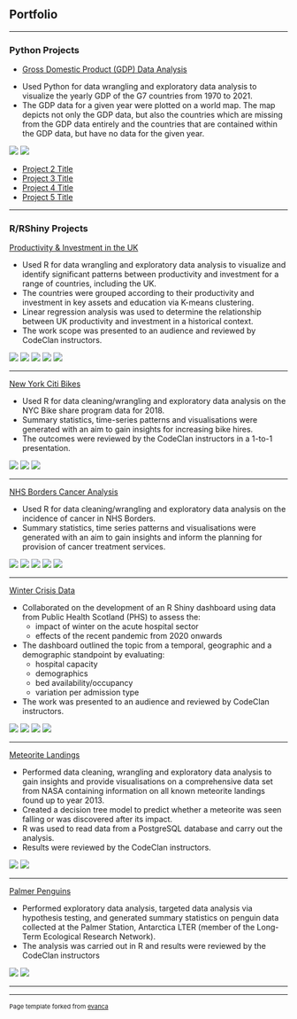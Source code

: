 ## Portfolio

---


### Python Projects

- [Gross Domestic Product (GDP) Data Analysis](/GDP_Data_Notebook.html)
+ Used Python for data wrangling and exploratory data analysis to visualize the yearly GDP of the G7 countries from 1970 to 2021. 
+ The GDP data for a given year were plotted on a world map. The map depicts not only the GDP data, but also the countries which are missing from the GDP data entirely and the countries that are contained within the GDP data, but have no data for the given year.

<img src="images/line_chart_1970_2021.svg?raw=true"/>
<img src="images/map_file_2021.svg?raw=true"/>


- [Project 2 Title](http://example.com/)
- [Project 3 Title](http://example.com/)
- [Project 4 Title](http://example.com/)
- [Project 5 Title](http://example.com/)

---


### R/RShiny Projects 

[Productivity & Investment in the UK](/pdf/Deloitte_Investment_Project_JohnHios.pdf)
+ Used R for data wrangling and exploratory data analysis to visualize and identify significant patterns between productivity and investment for a range of countries, including the UK. 
+ The countries were grouped according to their productivity and investment in key assets and education via K-means clustering. 
+ Linear regression analysis was used to determine the relationship between UK productivity and investment in a historical context. 
+ The work scope was presented to an audience and reviewed by CodeClan instructors.
 
<img src="images/G7_cross_country_gdp_phw_marked.png?raw=true"/>
<img src="images/cross_country_gdp_phw_2020.png?raw=true"/>
<img src="images/european_countries_by_gdp_share_2018.png?raw=true"/>
<img src="images/output_per_hour_by_industry_2014-2016.png?raw=true"/>
<img src="images/kmeans_productivity_vs_intellectual_property_2018.png?raw=true"/>


---
[New York Citi Bikes](/NYC_Bikes_John_Hios_PDA.html)
+ Used R for data cleaning/wrangling and exploratory data analysis on the NYC Bike share program data for 2018. 
+ Summary statistics, time-series patterns and visualisations were generated with an aim to gain insights for increasing bike hires. 
+ The outcomes were reviewed by the CodeClan instructors in a 1-to-1 presentation.
 
<img src="images/2018_bike_hire_startpoints_geographical_spread.png?raw=true"/>
<img src="images/2018quarter_bike_users_gender_distribution.png?raw=true"/>
<img src="images/2018_bike_users_time_series_plots.png?raw=true"/>


---
[NHS Borders Cancer Analysis](/NHS_Borders_Cancer_Analysis.html)
+ Used R for data cleaning/wrangling and exploratory data analysis on the incidence of cancer in NHS Borders.
+ Summary statistics, time series patterns and visualisations were generated with an aim to gain insights and inform the planning for provision of cancer treatment services.

<img src="images/NHS_Borders_Cancer_Analysis-chunk-3-1.png?raw=true"/>
<img src="images/NHS_Borders_Cancer_Analysis-chunk-4-1.png?raw=true"/>
<img src="images/NHS_Borders_Cancer_Analysis-chunk-5-1.png?raw=true"/>
<img src="images/NHS_Borders_Cancer_Analysis-chunk-6-1.png?raw=true"/>
<img src="images/NHS_Borders_Cancer_Analysis-chunk-11-1.png?raw=true"/>


---
[Winter Crisis Data](/pdf/sample_presentation.pdf)
+ Collaborated on the development of an R Shiny dashboard using data from Public Health Scotland (PHS) to assess the: 
    + impact of winter on the acute hospital sector
    + effects of the recent pandemic from 2020 onwards 
+ The dashboard outlined the topic from a temporal, geographic and a demographic standpoint by evaluating: 
    + hospital capacity 
    + demographics 
    + bed availability/occupancy 
    + variation per admission type 
+ The work was presented to an audience and reviewed by CodeClan instructors.

<img src="images/Group_project_dashboard_week8_part2_of_5.png?raw=true"/>
<img src="images/Group_project_dashboard_week8_part3_of_5.png?raw=true"/>
<img src="images/Group_project_dashboard_week8_part4_of_5.png?raw=true"/>
<img src="images/Group_project_dashboard_week8_part5_of_5.png?raw=true"/>


---
[Meteorite Landings](http://example.com/)
+ Performed data cleaning, wrangling and exploratory data analysis to gain insights and provide visualisations on a comprehensive data set from NASA containing information on all known meteorite landings found up to year 2013. 
+ Created a decision tree model to predict whether a meteorite was seen falling or was discovered after its impact.
+ R was used to read data from a PostgreSQL database and carry out the analysis. 
+ Results were reviewed by the CodeClan instructors.

<img src="images/meteorite_landings.png?raw=true"/>
<img src="images/4_2_and_4_3_training_and_testing_data_sets_pda_part2_of_4_john_hios.png?raw=true"/>

---
[Palmer Penguins](/pdf/sample_presentation.pdf)
+ Performed exploratory data analysis, targeted data analysis via hypothesis testing, and generated summary statistics on penguin data collected at the Palmer Station, Antarctica LTER (member of the Long-Term Ecological Research Network). 
+ The analysis was carried out in R and results were reviewed by the CodeClan instructors

<img src="images/in_scope_penguin_species_distribution.png?raw=true"/>
<img src="images/penguin_bill_length_distribution.png?raw=true"/>


---



---
<p style="font-size:11px">Page template forked from <a href="https://github.com/evanca/quick-portfolio">evanca</a></p>
<!-- Remove above link if you don't want to attibute -->
